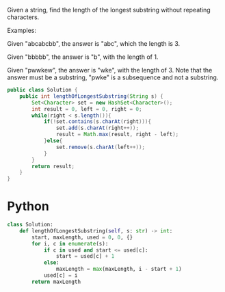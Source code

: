 
Given a string, find the length of the longest substring without repeating characters.

Examples:

Given "abcabcbb", the answer is "abc", which the length is 3.

Given "bbbbb", the answer is "b", with the length of 1.

Given "pwwkew", the answer is "wke", with the length of 3. Note that the answer must be a substring, "pwke" is a subsequence and not a substring.




```java
public class Solution {
    public int lengthOfLongestSubstring(String s) {
        Set<Character> set = new HashSet<Character>();
        int result = 0, left = 0, right = 0;
        while(right < s.length()){
            if(!set.contains(s.charAt(right))){
                set.add(s.charAt(right++));
                result = Math.max(result, right - left);
            }else{
                set.remove(s.charAt(left++));
            }
        }
        return result;
    }
}
```

# Python
```python
class Solution:
    def lengthOfLongestSubstring(self, s: str) -> int:
        start, maxLength, used = 0, 0, {}
        for i, c in enumerate(s):
            if c in used and start <= used[c]:
                start = used[c] + 1
            else:
                maxLength = max(maxLength, i - start + 1)
            used[c] = i
        return maxLength
```
